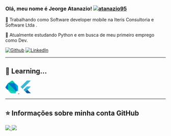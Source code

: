 ### Olá, meu nome é <strong>Jeorge Atanazio!</strong>     [![atanazio95]( https://img.shields.io/github/followers/atanazio95?label=follow&style=social)](https://github.com/atanazio95)


💼 Trabalhando como Software developer mobile na Iteris Consultoria e Software Ltda .

🌱 Atualmente estudando Python e em busca de meu primeiro emprego como Dev.

<p><a href="https://github.com/atanazio95" target="_blank"><img alt="Github" src="https://img.shields.io/badge/GitHub-%2312100E.svg?&style=for-the-badge&logo=Github&logoColor=white" /></a> <a href="https://www.linkedin.com/in/jeorge-atanazio-69002287/" target="_blank"><img alt="LinkedIn" src="https://img.shields.io/badge/linkedin-%230077B5.svg?&style=for-the-badge&logo=linkedin&logoColor=white" /></a>
</p>

---

## 🚀 Learning...

<a href="https://www.python.org" target="_blank"> <img src="https://raw.githubusercontent.com/devicons/devicon/master/icons/dart/dart-original.svg" alt="dart" width="40" height="40"/> </a>
<a href="https://pt.wikipedia.org/wiki/HTML5" target="_blank"> <img src="https://raw.githubusercontent.com/devicons/devicon/master/icons/flutter/flutter-original.svg" alt="html" width="40" height="40"/> </a>

---

## ⭐ Informações sobre minha conta GitHub
<div>
  <a href="https://github.com/guiihenrikee">
  <img height="140em" src="https://github-readme-stats.vercel.app/api?username=atanazio95&show_icons=true&theme=tokyonight"/>
  <img height="140em" src="https://github-readme-stats.vercel.app/api/top-langs/?username=atanazio95&layout=compact&theme=tokyonight"/>
</div>
